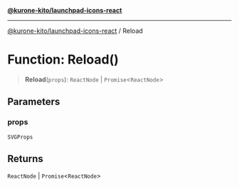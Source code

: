 [**@kurone-kito/launchpad-icons-react**](../README.md)

***

[@kurone-kito/launchpad-icons-react](../globals.md) / Reload

# Function: Reload()

> **Reload**(`props`): `ReactNode` \| `Promise`\<`ReactNode`\>

## Parameters

### props

`SVGProps`

## Returns

`ReactNode` \| `Promise`\<`ReactNode`\>
